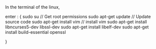 In the terminal of the linux, 

enter :
{
    sudo su // Get root permissions
		sudo apt-get update // Update source code
		sudo apt-get install vim // install vim
		sudo apt-get install libncurses5-dev libssl-dev
		sudo apt-get install libelf-dev
		sudo apt-get install build-essential openssl
    
    
}

